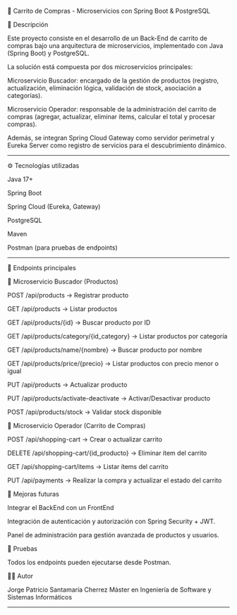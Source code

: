 🛒 Carrito de Compras - Microservicios con Spring Boot & PostgreSQL

📌 Descripción

Este proyecto consiste en el desarrollo de un Back-End de carrito de compras bajo una arquitectura de microservicios, implementado con Java (Spring Boot) y PostgreSQL.

La solución está compuesta por dos microservicios principales:

Microservicio Buscador: encargado de la gestión de productos (registro, actualización, eliminación lógica, validación de stock, asociación a categorías).

Microservicio Operador: responsable de la administración del carrito de compras (agregar, actualizar, eliminar ítems, calcular el total y procesar compras).


Además, se integran Spring Cloud Gateway como servidor perimetral y Eureka Server como registro de servicios para el descubrimiento dinámico.


---


⚙️ Tecnologías utilizadas

Java 17+

Spring Boot

Spring Cloud (Eureka, Gateway)

PostgreSQL

Maven

Postman (para pruebas de endpoints)



---

🚀 Endpoints principales

🔹 Microservicio Buscador (Productos)

POST /api/products → Registrar producto

GET /api/products → Listar productos

GET /api/products/{id} → Buscar producto por ID

GET /api/products/category/{id_category} → Listar productos por categoría

GET /api/products/name/{nombre} → Buscar producto por nombre

GET /api/products/price/{precio} → Listar productos con precio menor o igual

PUT /api/products → Actualizar producto

PUT /api/products/activate-deactivate → Activar/Desactivar producto

POST /api/products/stock → Validar stock disponible


🔹 Microservicio Operador (Carrito de Compras)

POST /api/shopping-cart → Crear o actualizar carrito

DELETE /api/shopping-cart/{id_producto} → Eliminar ítem del carrito

GET /api/shopping-cart/items → Listar ítems del carrito

PUT /api/payments → Realizar la compra y actualizar el estado del carrito


🔮 Mejoras futuras

Integrar el BackEnd con un FrontEnd

Integración de autenticación y autorización con Spring Security + JWT.

Panel de administración para gestión avanzada de productos y usuarios.


🧪 Pruebas

Todos los endpoints pueden ejecutarse desde Postman.

👨‍💻 Autor

Jorge Patricio Santamaría Cherrez
Máster en Ingeniería de Software y Sistemas Informáticos


---

